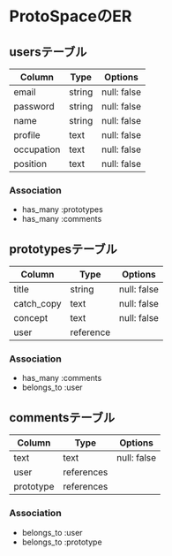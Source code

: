# ProtoSpaceのER

## usersテーブル  
|Column|Type|Options|  
|------|----|-------|  
|email|string|null: false|  
|password|string|null: false|  
|name|string|null: false|  
|profile|text|null: false|  
|occupation|text|null: false|  
|position|text|null: false|  

### Association

- has_many :prototypes
- has_many :comments

## prototypesテーブル  
|Column|Type|Options|  
|------|----|-------|  
|title|string|null: false|  
|catch_copy|text|null: false|   
|concept|text|null: false|  
|user|reference|  

### Association

- has_many :comments
- belongs_to :user

## commentsテーブル
|Column|Type|Options|  
|------|----|-------|  
|text|text|null: false|  
|user|references|  
|prototype|references|  

### Association

- belongs_to :user
- belongs_to :prototype


